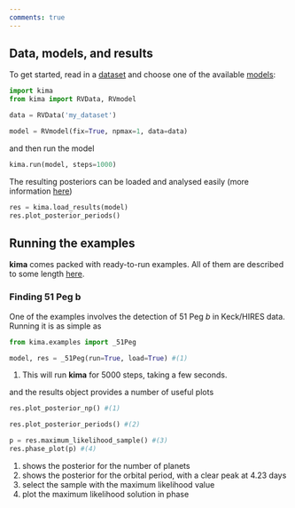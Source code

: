 ```yaml
---
comments: true
---
```


## Data, models, and results

To get started, read in a [dataset](/docs/data) and choose one of the available
[models](/docs/models):

```python
import kima
from kima import RVData, RVmodel

data = RVData('my_dataset')

model = RVmodel(fix=True, npmax=1, data=data)
```

and then run the model

```python
kima.run(model, steps=1000)
```

The resulting posteriors can be loaded and analysed easily (more information [here](/docs/API/pykima))

```python
res = kima.load_results(model)
res.plot_posterior_periods()
```


## Running the examples

**kima** comes packed with ready-to-run examples. 
All of them are described to some length [here](/docs/examples).


### Finding 51 Peg b

One of the examples involves the detection of 51 Peg _b_ in Keck/HIRES data.
Running it is as simple as 

```py
from kima.examples import _51Peg

model, res = _51Peg(run=True, load=True) #(1)
```

1. This will run **kima** for 5000 steps, taking a few seconds.

and the results object provides a number of useful plots 

```py
res.plot_posterior_np() #(1)

res.plot_posterior_periods() #(2)

p = res.maximum_likelihood_sample() #(3)
res.phase_plot(p) #(4)
```

1. shows the posterior for the number of planets
2. shows the posterior for the orbital period, with a clear peak at 4.23 days
3. select the sample with the maximum likelihood value
4. plot the maximum likelihood solution in phase


<!-- 
## Creating a template directory

You can use the `kima-template` script to create a template directory containing
the necessary files to run **kima**

```sh
kima-template my-new-planet
# Populating directory my-new-planet
# with kima template files: kima_setup.cpp, OPTIONS, Makefile, README.md
```

You can now modify the `kima_setup.cpp` file to set up the model and run the
analysis with `kima-run` as for the examples.
 -->

